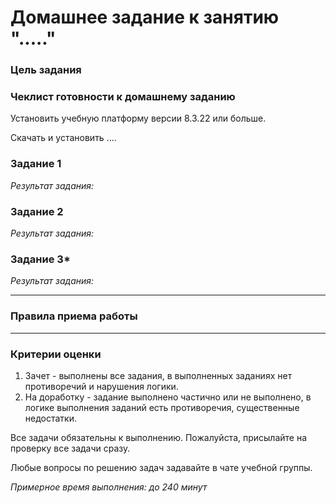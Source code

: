 # Домашнее задание к занятию "....."

### Цель задания



### Чеклист готовности к домашнему заданию

Установить учебную платформу версии 8.3.22 или больше.

Скачать и установить ....

### Задание 1


 
*Результат задания:* 


### Задание 2


*Результат задания:* 


### Задание 3*

*Результат задания:* 


------

### Правила приема работы




------
### Критерии оценки

1. Зачет - выполнены все задания, в выполненных заданиях нет противоречий и нарушения логики. 
2. На доработку - задание выполнено частично или не выполнено, в логике выполнения заданий есть противоречия, существенные недостатки.

Все задачи обязательны к выполнению. Пожалуйста, присылайте на проверку все задачи сразу.

Любые вопросы по решению задач задавайте в чате учебной группы.

*Примерное время выполнения: до 240 минут*

